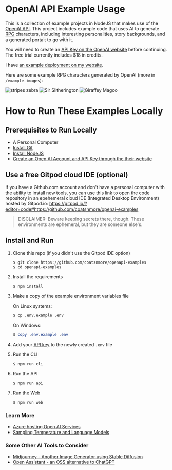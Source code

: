 # OpenAI API Example Usage

This is a collection of example projects in NodeJS that makes use of the [OpenAI API](https://openai.com/api/). This project includes example code that uses AI to generate [RPG](https://en.wikipedia.org/wiki/Role-playing_game) characters, including interesting personalities, story backgrounds, and a generated portait to go with it.

You will need to create an [API Key on the OpenAI website](https://beta.openai.com/account/api-keys) before continuing. The free trial currently includes $18 in credits.

I have [an example deployment on my website](http://spacecat.org/ai).

Here are some example RPG characters generated by OpenAI (more in `/example-images`): 

![stripes zebra](example-images/stripes.png)
![Sir Slitherington](example-images/SirSlitherington.png)
![Giraffey Magoo](example-images/Giraffey%20Magoo.png)

# How to Run These Examples Locally

## Prerequisites to Run Locally

* A Personal Computer
* [Install Git](https://git-scm.com/downloads)
* [Install NodeJS](https://nodejs.org/en/download/)
* [Create an Open AI Account and API Key through the their website](https://beta.openai.com/account/api-keys)

## Use a free Gitpod cloud IDE (optional)

If you have a Github.com account and don't have a personal computer with the ability to install new tools, you can use this link to open the code repository in an epehemeral cloud IDE (Integrated Desktop Environment) hosted by Gitpod.io:
https://gitpod.io/?editor=code#https://github.com/coatsnmore/openai-examples

>DISCLAIMER: Beware keeping secrets there, though. These environments are ephemeral, but they are someone else's.

## Install and Run

1. Clone this repo (if you didn't use the Gitpod IDE option)

    ```bash
    $ git clone https://github.com/coatsnmore/openapi-examples
    $ cd openapi-examples
    ```

2. Install the requirements

   ```bash
   $ npm install
   ```

3. Make a copy of the example environment variables file

   On Linux systems: 
   ```bash
   $ cp .env.example .env
   ```
   On Windows:
   ```powershell
   $ copy .env.example .env
   ```

4. Add your [API key](https://beta.openai.com/account/api-keys) to the newly created `.env` file

5. Run the CLI

    ```bash
    $ npm run cli
    ```

6. Run the API

    ```bash
    $ npm run api
    ```

6. Run the Web

    ```bash
    $ npm run web
    ```

### Learn More

- [Azure hosting Open AI Services](https://learn.microsoft.com/en-us/legal/cognitive-services/openai/limited-access?context=%2Fazure%2Fcognitive-services%2Fopenai%2Fcontext%2Fcontext)
- [Sampling Temperature and Language Models](https://towardsdatascience.com/how-to-sample-from-language-models-682bceb97277)

### Some Other AI Tools to Consider

- [Midjourney - Another Image Generator using Stable Diffusion](https://midjourney.com/)
- [Open Assistant - an OSS alternative to ChatGPT](https://github.com/LAION-AI/Open-Assistant) 
